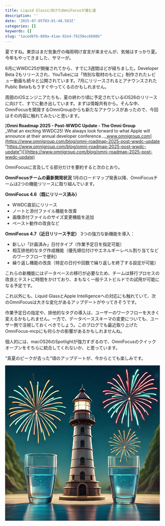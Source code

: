 ```yaml
---
title: Liquid Glassに向けたOmniFocusが進む道
description: ''
date: '2025-07-05T03:01:48.583Z'
categories: []
keywords: []
slug: "1aced6fb-809a-41ae-92e4-79150ec6608b"
---
```

夏ですね。東京はまだ気象庁の梅雨明け宣言が来ませんが、気候はすっかり夏。今年もやってきました、サマーが。

6月にWWDC25が開催されてから、すでに3週間ほどが経ちました。Developer Beta 2もリリースされ、YouTubeには「特別な取材のもとに」制作されたレビュー動画も続々と公開されています。7月にリリースされるとアナウンスされたPublic Betaももうすぐやってくるのかもしれません。

周囲のiOSエンジニアたちも、夏の終わり頃に予定されているiOS26のリリースに向けて、すでに動き出しています。まずは情報共有から。そんな中、OmniFocusを開発するOmniGroupからも新たなアナウンスがあったので、今回はその内容に触れてみたいと思います。

[**Omni Roadmap 2025 - Post-WWDC Update - The Omni Group**  
_What an exciting WWDC25! We always look forward to what Apple will announce at their annual developer conference…_www.omnigroup.com](https://www.omnigroup.com/blog/omni-roadmap-2025-post-wwdc-update "https://www.omnigroup.com/blog/omni-roadmap-2025-post-wwdc-update")[](https://www.omnigroup.com/blog/omni-roadmap-2025-post-wwdc-update)

OmniFocusに言及してる部分だけを要約すると次のとおり。

**OmniFocusチームの最新開発状況** 1月のロードマップ発表以降、OmniFocusチームは2つの機能リリースに取り組んでいます。

**OmniFocus 4.6（既にリリース済み）**

*   WWDC直前にリリース
*   ノートと添付ファイル機能を改善
*   画像添付ファイルのサイズ変更機能を追加
*   ペースト動作の改良など

**OmniFocus 4.7（近日リリース予定）** 3つの強力な新機能を導入：

*   新しい「計画済み」日付タイプ（作業予定日を指定可能）
*   相互排他的なタグ作成機能（優先順位付けやエネルギーレベル割り当てなどのワークフローで便利）
*   繰り返し機能の改良（特定の日付や回数で繰り返しを終了する設定が可能）

これらの新機能にはデータベースの移行が必要なため、チームは移行プロセスの改良とテストに時間をかけており、まもなく一般テストビルドでの試用が可能になる予定です。

これ以外にも、Liquid GlassとApple Intelligenceへの対応にも触れていて、次のOmniFocusは大きな変化があるアップデートがやってきそうです。

作業予定日の指定や、排他的なタグの導入は、ユーザーのワークフローを大きく変えるかもしれません。一方で、データベーススキーマの変更についても、ユーザー側で注視しておくべきでしょう。このブログでも最近取り上げたOmniFocus-mcpにも何らかの影響があるかもしれませんね。

個人的には、macOS26のSpotlightが強力すぎるので、OmniFocusのクイックオープンをそちらに統合してくれないか、と思っています。

“真夏のピークが去った”頃のアップデートが、今からとても楽しみです。

![](1__h__cegoY4rYcWXxOTcJ3l6A.png)